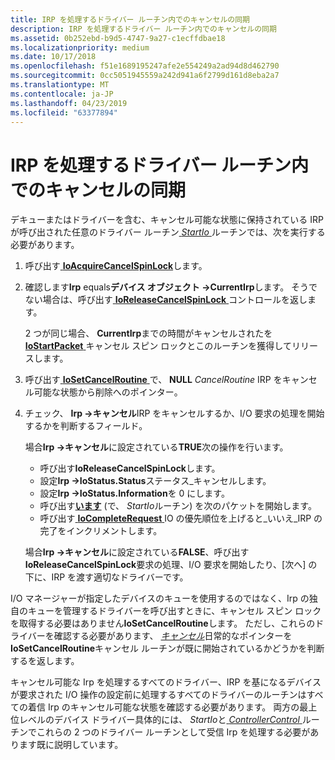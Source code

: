 ```yaml
---
title: IRP を処理するドライバー ルーチン内でのキャンセルの同期
description: IRP を処理するドライバー ルーチン内でのキャンセルの同期
ms.assetid: 0b252ebd-b9d5-4747-9a27-c1ecffdbae18
ms.localizationpriority: medium
ms.date: 10/17/2018
ms.openlocfilehash: f51e1689195247afe2e554249a2ad94d8d462790
ms.sourcegitcommit: 0cc5051945559a242d941a6f2799d161d8eba2a7
ms.translationtype: MT
ms.contentlocale: ja-JP
ms.lasthandoff: 04/23/2019
ms.locfileid: "63377894"
---
```

# <a name="synchronizing-cancellation-in-driver-routines-that-process-irps"></a>IRP を処理するドライバー ルーチン内でのキャンセルの同期





デキューまたはドライバーを含む、キャンセル可能な状態に保持されている IRP が呼び出された任意のドライバー ルーチン[ *StartIo* ](https://msdn.microsoft.com/library/windows/hardware/ff563858)ルーチンでは、次を実行する必要があります。

1.  呼び出す[ **IoAcquireCancelSpinLock**](https://msdn.microsoft.com/library/windows/hardware/ff548196)します。

2.  確認します**Irp** equals**デバイス オブジェクト -&gt;CurrentIrp**します。 そうでない場合は、呼び出す[ **IoReleaseCancelSpinLock** ](https://msdn.microsoft.com/library/windows/hardware/ff549550)コントロールを返します。

    2 つが同じ場合、 **CurrentIrp**までの時間がキャンセルされたを[ **IoStartPacket** ](https://msdn.microsoft.com/library/windows/hardware/ff550370)キャンセル スピン ロックとこのルーチンを獲得してリリースします。

3.  呼び出す[ **IoSetCancelRoutine** ](https://msdn.microsoft.com/library/windows/hardware/ff549674)で、 **NULL** *CancelRoutine* IRP をキャンセル可能な状態から削除へのポインター。

4.  チェック、 **Irp -&gt;キャンセル**IRP をキャンセルするか、I/O 要求の処理を開始するかを判断するフィールド。

    場合**Irp -&gt;キャンセル**に設定されている**TRUE**次の操作を行います。

    -   呼び出す**IoReleaseCancelSpinLock**します。
    -   設定**Irp -&gt;IoStatus.Status**ステータス\_キャンセルします。
    -   設定**Irp -&gt;IoStatus.Information**を 0 にします。
    -   呼び出す[**います**](https://msdn.microsoft.com/library/windows/hardware/ff550358) (で、 *StartIo*ルーチン) を次のパケットを開始します。
    -   呼び出す[ **IoCompleteRequest** ](https://msdn.microsoft.com/library/windows/hardware/ff548343) IO の優先順位を上げると\_いいえ\_IRP の完了をインクリメントします。

    場合**Irp -&gt;キャンセル**に設定されている**FALSE**、呼び出す**IoReleaseCancelSpinLock**要求の処理、I/O 要求を開始したり、[次へ] の下に、IRP を渡す適切なドライバーです。

I/O マネージャーが指定したデバイスのキューを使用するのではなく、Irp の独自のキューを管理するドライバーを呼び出すときに、キャンセル スピン ロックを取得する必要はありません**IoSetCancelRoutine**します。 ただし、これらのドライバーを確認する必要があります、 [*キャンセル*](https://msdn.microsoft.com/library/windows/hardware/ff540742)日常的なポインターを**IoSetCancelRoutine**キャンセル ルーチンが既に開始されているかどうかを判断するを返します。

キャンセル可能な Irp を処理するすべてのドライバー、IRP を基になるデバイスが要求された I/O 操作の設定前に処理するすべてのドライバーのルーチンはすべての着信 Irp のキャンセル可能な状態を確認する必要があります。 両方の最上位レベルのデバイス ドライバー具体的には、 *StartIo*と[ *ControllerControl* ](https://msdn.microsoft.com/library/windows/hardware/ff542049)ルーチンでこれらの 2 つのドライバー ルーチンとして受信 Irp を処理する必要があります既に説明しています。

 

 




